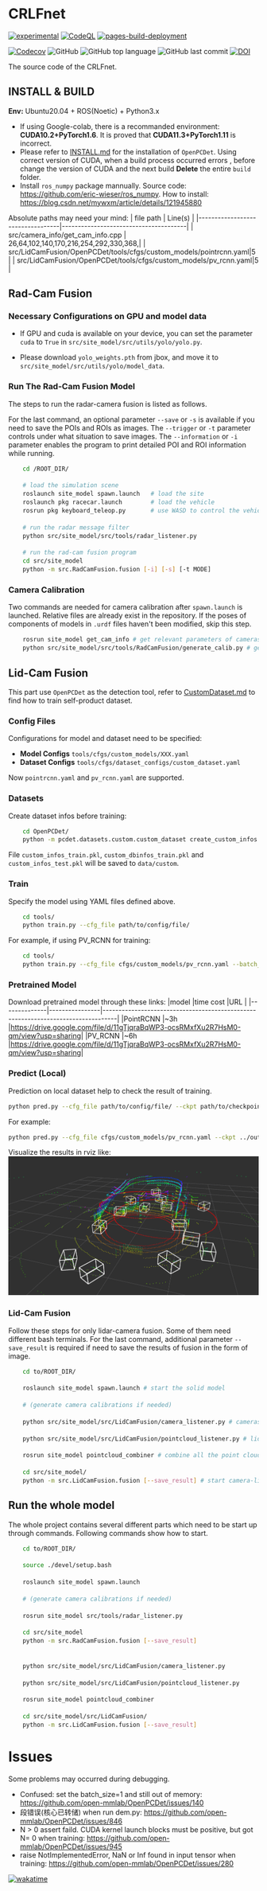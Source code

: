 # CRLFnet
[![experimental](http://badges.github.io/stability-badges/dist/experimental.svg)](http://github.com/badges/stability-badges)
[![CodeQL](https://github.com/OrangeSodahub/CRLFnet/actions/workflows/codeql.yml/badge.svg)](https://github.com/OrangeSodahub/CRLFnet/actions/workflows/codeql.yml)
[![pages-build-deployment](https://github.com/OrangeSodahub/CRLFnet/actions/workflows/pages/pages-build-deployment/badge.svg)](https://github.com/OrangeSodahub/CRLFnet/actions/workflows/pages/pages-build-deployment)
<!--[![Test Coverage](https://api.codeclimate.com/v1/badges/0859d98473647f42d498/test_coverage)](https://codeclimate.com/github/OrangeSodahub/CRLFnet/test_coverage)-->
<!--[![Maintainability](https://api.codeclimate.com/v1/badges/0859d98473647f42d498/maintainability)](https://codeclimate.com/github/OrangeSodahub/CRLFnet/maintainability)-->
[![Codecov](https://codecov.io/gh/OrangeSodahub/CRLFnet/branch/master/graph/badge.svg)](https://codecov.io/gh/OrangeSodahub/CRLFnet)
![GitHub](https://img.shields.io/github/license/OrangeSodahub/CRLFnet)
![GitHub top language](https://img.shields.io/github/languages/top/OrangeSodahub/CRLFnet)
![GitHub last commit](https://img.shields.io/github/last-commit/OrangeSodahub/CRLFnet)
[![DOI](https://zenodo.org/badge/477069057.svg)](https://zenodo.org/badge/latestdoi/477069057)

The source code of the CRLFnet.

## INSTALL & BUILD

**Env:** Ubuntu20.04 + ROS(Noetic) + Python3.x

- If using Google-colab, there is a recommanded environment: **CUDA10.2+PyTorch1.6**. It is proved that **CUDA11.3+PyTorch1.11** is incorrect.
- Please refer to [INSTALL.md](docs/INSTALL.md) for the installation of `OpenPCDet`. Using correct version of CUDA, when a build process occurred errors , before change the version of CUDA and the next build **Delete** the entire `build` folder.
- Install `ros_numpy` package mannually. Source code:    https://github.com/eric-wieser/ros_numpy. How to install: https://blog.csdn.net/mywxm/article/details/121945880

Absolute paths may need your mind:
 | file path                        | Line(s)                               |
 |----------------------------------|---------------------------------------|
 | src/camera_info/get_cam_info.cpp | 26,64,102,140,170,216,254,292,330,368,|
 | src/LidCamFusion/OpenPCDet/tools/cfgs/custom_models/pointrcnn.yaml|5     |
 | src/LidCamFusion/OpenPCDet/tools/cfgs/custom_models/pv_rcnn.yaml|5       |

## Rad-Cam Fusion
### Necessary Configurations on GPU and model data

- If GPU and cuda is available on your device, you can set the parameter `cuda` to `True` in `src/site_model/src/utils/yolo/yolo.py`.

- Please download `yolo_weights.pth` from jbox, and move it to `src/site_model/src/utils/yolo/model_data`.

### Run The Rad-Cam Fusion Model

The steps to run the radar-camera fusion is listed as follows.

For the last command, an optional parameter `--save` or `-s` is available if you need to save the POIs and ROIs as images. The `--trigger` or `-t` parameter controls under what situation to save images. The `--information` or `-i` parameter enables the program to print detailed POI and ROI information while running.

```bash
    cd /ROOT_DIR/

    # load the simulation scene
    roslaunch site_model spawn.launch   # load the site
    roslaunch pkg racecar.launch        # load the vehicle
    rosrun pkg keyboard_teleop.py       # use WASD to control the vehicle

    # run the radar message filter
    python src/site_model/src/tools/radar_listener.py
    
    # run the rad-cam fusion program
    cd src/site_model
    python -m src.RadCamFusion.fusion [-i] [-s] [-t MODE]
```

### Camera Calibration
Two commands are needed for camera calibration after `spawn.launch` is launched. Relative files are already exist in the repository. If the poses of components of models in `.urdf` files haven't been modified, skip this step.

```bash
    rosrun site_model get_cam_info # get relevant parameters of cameras from gazebo
    python src/site_model/src/tools/RadCamFusion/generate_calib.py # generate calibration formula according to parameters of cameras
```

## Lid-Cam Fusion
This part use `OpenPCDet` as the detection tool, refer to [CustomDataset.md](https://github.com/OrangeSodahub/CRLFnet/blob/master/src/site_model/src/LidCamFusion/OpenPCDet/pcdet/datasets/custom/README.md) to find how to train self-product dataset.
### Config Files
Configurations for model and dataset need to be specified:
- **Model Configs** `tools/cfgs/custom_models/XXX.yaml`
- **Dataset Configs** `tools/cfgs/dataset_configs/custom_dataset.yaml`

Now `pointrcnn.yaml` and `pv_rcnn.yaml` are supported.

### Datasets
Create dataset infos before training:
```bash
    cd OpenPCDet/
    python -m pcdet.datasets.custom.custom_dataset create_custom_infos tools/cfgs/dataset_configs/custom_dataset.yaml
```
File `custom_infos_train.pkl`, `custom_dbinfos_train.pkl` and `custom_infos_test.pkl` will be saved to `data/custom`.

### Train
Specify the model using YAML files defined above.
```bash
    cd tools/
    python train.py --cfg_file path/to/config/file/
```
For example, if using PV_RCNN for training:
```bash
    cd tools/
    python train.py --cfg_file cfgs/custom_models/pv_rcnn.yaml --batch_size 2 --workers 4 --epochs 80
```
### Pretrained Model
Download pretrained model through these links:
|model         |time cost       |URL                                                                               |
|--------------|----------------|----------------------------------------------------------------------------------|
|PointRCNN     |~3h             |https://drive.google.com/file/d/11gTjqraBqWP3-ocsRMxfXu2R7HsM0-qm/view?usp=sharing|
|PV_RCNN       |~6h             |https://drive.google.com/file/d/11gTjqraBqWP3-ocsRMxfXu2R7HsM0-qm/view?usp=sharing|

### Predict (Local)
Prediction on local dataset help to check the result of training.
```bash
python pred.py --cfg_file path/to/config/file/ --ckpt path/to/checkpoint/ --data_path path/to/dataset/
```
For example:
```bash
python pred.py --cfg_file cfgs/custom_models/pv_rcnn.yaml --ckpt ../output/custom_models/pv_rcnn/default/ckpt/checkpoint_epoch_80.pth --data_path ../data/custom/testing/velodyne/
```
Visualize the results in rviz like:
![avatar](./src/site_model/docs/rviz2.png)

### Lid-Cam Fusion
Follow these steps for only lidar-camera fusion. Some of them need different bash terminals.  For the last command, additional parameter `--save_result` is required if need to save the results of fusion in the form of image.
```bash
    cd to/ROOT_DIR/

    roslaunch site_model spawn.launch # start the solid model

    # (generate camera calibrations if needed)

    python src/site_model/src/LidCamFusion/camera_listener.py # cameras around lidars start working

    python src/site_model/src/LidCamFusion/pointcloud_listener.py # lidars start working

    rosrun site_model pointcloud_combiner # combine all the point clouds and fix their coords

    cd src/site_model/
    python -m src.LidCamFusion.fusion [--save_result] # start camera-lidar fusion
```

## Run the whole model
The whole project contains several different parts which need to be start up through commands. Following commands show how to start.
```bash
    cd to/ROOT_DIR/

    source ./devel/setup.bash
    
    roslaunch site_model spawn.launch

    # (generate camera calibrations if needed)

    rosrun site_model src/tools/radar_listener.py
    
    cd src/site_model
    python -m src.RadCamFusion.fusion [--save_result]


    python src/site_model/src/LidCamFusion/camera_listener.py

    python src/site_model/src/LidCamFusion/pointcloud_listener.py

    rosrun site_model pointcloud_combiner

    cd src/site_model/src/LidCamFusion/
    python -m src.LidCamFusion.fusion [--save_result]
```

# Issues
Some problems may occurred during debugging.
- Confused: set the batch_size=1 and still out of memory: https://github.com/open-mmlab/OpenPCDet/issues/140
- 段错误(核心已转储) when run dem.py: https://github.com/open-mmlab/OpenPCDet/issues/846
- N > 0 assert faild. CUDA kernel launch blocks must be positive, but got N= 0 when training: https://github.com/open-mmlab/OpenPCDet/issues/945
- raise NotImplementedError, NaN or Inf found in input tensor when training: https://github.com/open-mmlab/OpenPCDet/issues/280

[![wakatime](https://wakatime.com/badge/user/55e306c3-cea9-4c2e-9056-61b183dcb26a/project/8aa7cd6e-46d5-4132-baf0-12c0930aa059.svg)](https://wakatime.com/badge/user/55e306c3-cea9-4c2e-9056-61b183dcb26a/project/8aa7cd6e-46d5-4132-baf0-12c0930aa059)

